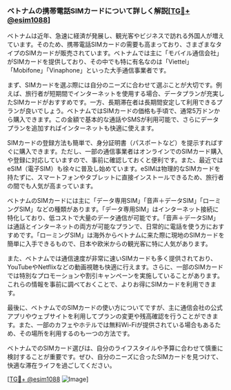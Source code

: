 ### ベトナムの携帯電話SIMカードについて詳しく解説[[TG💪+ @esim1088](https://t.me/s/esim1088)]

ベトナムは近年、急速に経済が発展し、観光客やビジネスで訪れる外国人が増えています。そのため、携帯電話SIMカードの需要も高まっており、さまざまなタイプのSIMカードが販売されています。ベトナムでは主に「モバイル通信会社」がSIMカードを提供しており、その中でも特に有名なのは「Viettel」「Mobifone」「Vinaphone」といった大手通信事業者です。

まず、SIMカードを選ぶ際には自分のニーズに合わせて選ぶことが大切です。例えば、旅行者が短期間でインターネットを使用する場合、データプランが充実したSIMカードがおすすめです。一方、長期滞在者は長期間安定して利用できるプランが良いでしょう。ベトナムではSIMカードの価格も手頃で、通常5万ドンから購入できます。この金額で基本的な通話やSMSが利用可能で、さらにデータプランを追加すればインターネットも快適に使えます。

SIMカードの登録方法も簡単で、身分証明書（パスポートなど）を提示すればすぐに購入できます。ただし、一部の通信事業者はオンラインでのSIMカード購入や登録に対応していますので、事前に確認しておくと便利です。また、最近ではeSIM（電子SIM）も徐々に普及し始めています。eSIMは物理的なSIMカードを持たずに、スマートフォンやタブレットに直接インストールできるため、旅行者の間でも人気が高まっています。

ベトナムのSIMカードには主に「データ専用SIM」「音声＋データSIM」「ローミングSIM」などの種類があります。「データ専用SIM」はインターネット接続に特化しており、低コストで大量のデータ通信が可能です。「音声＋データSIM」は通話とインターネットの両方が可能なプランで、日常的に電話を使う方におすすめです。「ローミングSIM」は海外からベトナムに来た際に現地のSIMカードを簡単に入手できるもので、日本や欧米からの観光客に特に人気があります。

また、ベトナムでは通信速度が非常に速いSIMカードも多く提供されており、YouTubeやNetflixなどの動画視聴も快適に行えます。さらに、一部のSIMカードでは特別なプロモーションや割引キャンペーンを実施していることがあります。これらの情報を事前に調べておくことで、よりお得にSIMカードを利用できます。

最後に、ベトナムでのSIMカードの使い方についてですが、主に通信会社の公式アプリやウェブサイトを利用してプランの変更や残高確認を行うことができます。また、一部のカフェやホテルでは無料Wi-Fiが提供されている場合もあるため、その場所を利用するのも一つの方法です。

ベトナムでのSIMカード選びは、自分のライフスタイルや予算に合わせて慎重に検討することが重要です。ぜひ、自分のニーズに合ったSIMカードを見つけて、快適な滞在ライフを過ごしてください。

[[TG💪+ @esim1088](https://t.me/s/esim1088) ![Image](https://i.postimg.cc/Y0z9fWf4/image.png)]
